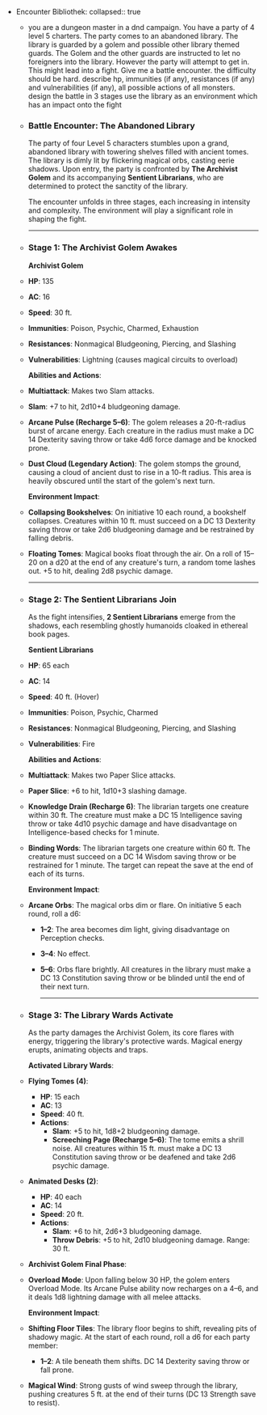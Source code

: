 - Encounter Bibliothek:
  collapsed:: true
	- you are a dungeon master in a dnd campaign. You have a party of 4 level 5 charters. The party comes to an abandoned library. The library is guarded by a golem and possible other library themed guards. The Golem and the other guards are instructed to let no foreigners into the library. However the party will attempt to get in. This might lead into a fight. Give me a battle encounter. the difficulty should be hard. describe hp, immunities (if any), resistances (if any) and vulnerabilities (if any), all possible actions of all monsters. design the battle in 3 stages use the library as an environment which has an impact onto the fight
	- ### Battle Encounter: The Abandoned Library
	  
	  The party of four Level 5 characters stumbles upon a grand, abandoned library with towering shelves filled with ancient tomes. The library is dimly lit by flickering magical orbs, casting eerie shadows. Upon entry, the party is confronted by **The Archivist Golem** and its accompanying **Sentient Librarians**, who are determined to protect the sanctity of the library.
	  
	  The encounter unfolds in three stages, each increasing in intensity and complexity. The environment will play a significant role in shaping the fight.
	  
	  ---
	- ### **Stage 1: The Archivist Golem Awakes**
	  
	  **Archivist Golem**
	- **HP**: 135
	- **AC**: 16
	- **Speed**: 30 ft.
	- **Immunities**: Poison, Psychic, Charmed, Exhaustion
	- **Resistances**: Nonmagical Bludgeoning, Piercing, and Slashing
	- **Vulnerabilities**: Lightning (causes magical circuits to overload)
	  
	  **Abilities and Actions**:
	- **Multiattack**: Makes two Slam attacks.
	- **Slam**: +7 to hit, 2d10+4 bludgeoning damage.
	- **Arcane Pulse (Recharge 5–6)**: The golem releases a 20-ft-radius burst of arcane energy. Each creature in the radius must make a DC 14 Dexterity saving throw or take 4d6 force damage and be knocked prone.
	- **Dust Cloud (Legendary Action)**: The golem stomps the ground, causing a cloud of ancient dust to rise in a 10-ft radius. This area is heavily obscured until the start of the golem's next turn.
	  
	  **Environment Impact**:
	- **Collapsing Bookshelves**: On initiative 10 each round, a bookshelf collapses. Creatures within 10 ft. must succeed on a DC 13 Dexterity saving throw or take 2d6 bludgeoning damage and be restrained by falling debris.
	- **Floating Tomes**: Magical books float through the air. On a roll of 15–20 on a d20 at the end of any creature's turn, a random tome lashes out. +5 to hit, dealing 2d8 psychic damage.
	  
	  ---
	- ### **Stage 2: The Sentient Librarians Join**
	  
	  As the fight intensifies, **2 Sentient Librarians** emerge from the shadows, each resembling ghostly humanoids cloaked in ethereal book pages.
	  
	  **Sentient Librarians**
	- **HP**: 65 each
	- **AC**: 14
	- **Speed**: 40 ft. (Hover)
	- **Immunities**: Poison, Psychic, Charmed
	- **Resistances**: Nonmagical Bludgeoning, Piercing, and Slashing
	- **Vulnerabilities**: Fire
	  
	  **Abilities and Actions**:
	- **Multiattack**: Makes two Paper Slice attacks.
	- **Paper Slice**: +6 to hit, 1d10+3 slashing damage.
	- **Knowledge Drain (Recharge 6)**: The librarian targets one creature within 30 ft. The creature must make a DC 15 Intelligence saving throw or take 4d10 psychic damage and have disadvantage on Intelligence-based checks for 1 minute.
	- **Binding Words**: The librarian targets one creature within 60 ft. The creature must succeed on a DC 14 Wisdom saving throw or be restrained for 1 minute. The target can repeat the save at the end of each of its turns.
	  
	  **Environment Impact**:
	- **Arcane Orbs**: The magical orbs dim or flare. On initiative 5 each round, roll a d6:
		- **1–2**: The area becomes dim light, giving disadvantage on Perception checks.
		- **3–4**: No effect.
		- **5–6**: Orbs flare brightly. All creatures in the library must make a DC 13 Constitution saving throw or be blinded until the end of their next turn.
		  
		  ---
	- ### **Stage 3: The Library Wards Activate**
	  
	  As the party damages the Archivist Golem, its core flares with energy, triggering the library's protective wards. Magical energy erupts, animating objects and traps.
	  
	  **Activated Library Wards**:
	- **Flying Tomes (4)**:
		- **HP**: 15 each
		- **AC**: 13
		- **Speed**: 40 ft.
		- **Actions**:
			- **Slam**: +5 to hit, 1d8+2 bludgeoning damage.
			- **Screeching Page (Recharge 5–6)**: The tome emits a shrill noise. All creatures within 15 ft. must make a DC 13 Constitution saving throw or be deafened and take 2d6 psychic damage.
	- **Animated Desks (2)**:
		- **HP**: 40 each
		- **AC**: 14
		- **Speed**: 20 ft.
		- **Actions**:
			- **Slam**: +6 to hit, 2d6+3 bludgeoning damage.
			- **Throw Debris**: +5 to hit, 2d10 bludgeoning damage. Range: 30 ft.
	- **Archivist Golem Final Phase**:
	- **Overload Mode**: Upon falling below 30 HP, the golem enters Overload Mode. Its Arcane Pulse ability now recharges on a 4–6, and it deals 1d8 lightning damage with all melee attacks.
	  
	  **Environment Impact**:
	- **Shifting Floor Tiles**: The library floor begins to shift, revealing pits of shadowy magic. At the start of each round, roll a d6 for each party member:
		- **1–2**: A tile beneath them shifts. DC 14 Dexterity saving throw or fall prone.
	- **Magical Wind**: Strong gusts of wind sweep through the library, pushing creatures 5 ft. at the end of their turns (DC 13 Strength save to resist).